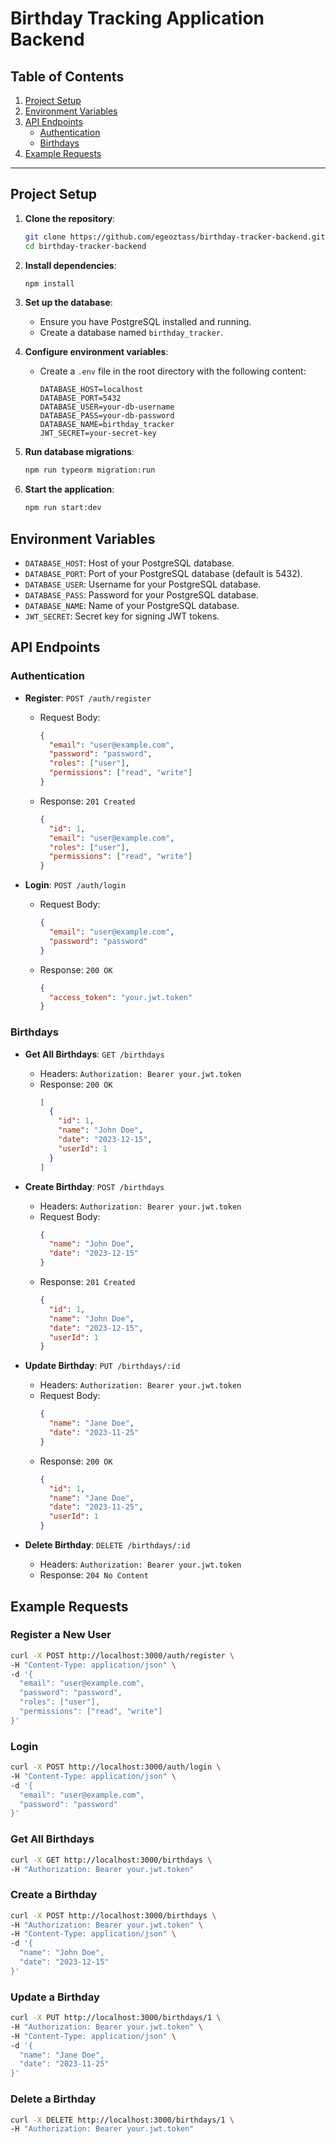 # Birthday Tracking Application Backend

## Table of Contents

1. [Project Setup](#project-setup)
2. [Environment Variables](#environment-variables)
3. [API Endpoints](#api-endpoints)
    - [Authentication](#authentication)
    - [Birthdays](#birthdays)
4. [Example Requests](#example-requests)

---

## Project Setup

1. **Clone the repository**:
    ```bash
    git clone https://github.com/egeoztass/birthday-tracker-backend.git
    cd birthday-tracker-backend
    ```

2. **Install dependencies**:
    ```bash
    npm install
    ```

3. **Set up the database**:
    - Ensure you have PostgreSQL installed and running.
    - Create a database named `birthday_tracker`.

4. **Configure environment variables**:
    - Create a `.env` file in the root directory with the following content:
      ```plaintext
      DATABASE_HOST=localhost
      DATABASE_PORT=5432
      DATABASE_USER=your-db-username
      DATABASE_PASS=your-db-password
      DATABASE_NAME=birthday_tracker
      JWT_SECRET=your-secret-key
      ```

5. **Run database migrations**:
    ```bash
    npm run typeorm migration:run
    ```

6. **Start the application**:
    ```bash
    npm run start:dev
    ```

## Environment Variables

- `DATABASE_HOST`: Host of your PostgreSQL database.
- `DATABASE_PORT`: Port of your PostgreSQL database (default is 5432).
- `DATABASE_USER`: Username for your PostgreSQL database.
- `DATABASE_PASS`: Password for your PostgreSQL database.
- `DATABASE_NAME`: Name of your PostgreSQL database.
- `JWT_SECRET`: Secret key for signing JWT tokens.

## API Endpoints

### Authentication

- **Register**: `POST /auth/register`
    - Request Body:
      ```json
      {
        "email": "user@example.com",
        "password": "password",
        "roles": ["user"],
        "permissions": ["read", "write"]
      }
      ```
    - Response: `201 Created`
      ```json
      {
        "id": 1,
        "email": "user@example.com",
        "roles": ["user"],
        "permissions": ["read", "write"]
      }
      ```

- **Login**: `POST /auth/login`
    - Request Body:
      ```json
      {
        "email": "user@example.com",
        "password": "password"
      }
      ```
    - Response: `200 OK`
      ```json
      {
        "access_token": "your.jwt.token"
      }
      ```

### Birthdays

- **Get All Birthdays**: `GET /birthdays`
    - Headers: `Authorization: Bearer your.jwt.token`
    - Response: `200 OK`
      ```json
      [
        {
          "id": 1,
          "name": "John Doe",
          "date": "2023-12-15",
          "userId": 1
        }
      ]
      ```

- **Create Birthday**: `POST /birthdays`
    - Headers: `Authorization: Bearer your.jwt.token`
    - Request Body:
      ```json
      {
        "name": "John Doe",
        "date": "2023-12-15"
      }
      ```
    - Response: `201 Created`
      ```json
      {
        "id": 1,
        "name": "John Doe",
        "date": "2023-12-15",
        "userId": 1
      }
      ```

- **Update Birthday**: `PUT /birthdays/:id`
    - Headers: `Authorization: Bearer your.jwt.token`
    - Request Body:
      ```json
      {
        "name": "Jane Doe",
        "date": "2023-11-25"
      }
      ```
    - Response: `200 OK`
      ```json
      {
        "id": 1,
        "name": "Jane Doe",
        "date": "2023-11-25",
        "userId": 1
      }
      ```

- **Delete Birthday**: `DELETE /birthdays/:id`
    - Headers: `Authorization: Bearer your.jwt.token`
    - Response: `204 No Content`

## Example Requests

### Register a New User

```bash
curl -X POST http://localhost:3000/auth/register \
-H "Content-Type: application/json" \
-d '{
  "email": "user@example.com",
  "password": "password",
  "roles": ["user"],
  "permissions": ["read", "write"]
}'
```

### Login

```bash
curl -X POST http://localhost:3000/auth/login \
-H "Content-Type: application/json" \
-d '{
  "email": "user@example.com",
  "password": "password"
}'
```

### Get All Birthdays

```bash
curl -X GET http://localhost:3000/birthdays \
-H "Authorization: Bearer your.jwt.token"
```

### Create a Birthday

```bash
curl -X POST http://localhost:3000/birthdays \
-H "Authorization: Bearer your.jwt.token" \
-H "Content-Type: application/json" \
-d '{
  "name": "John Doe",
  "date": "2023-12-15"
}'
```
### Update a Birthday

```bash
curl -X PUT http://localhost:3000/birthdays/1 \
-H "Authorization: Bearer your.jwt.token" \
-H "Content-Type: application/json" \
-d '{
  "name": "Jane Doe",
  "date": "2023-11-25"
}'
```

### Delete a Birthday

```bash
curl -X DELETE http://localhost:3000/birthdays/1 \
-H "Authorization: Bearer your.jwt.token"
```
